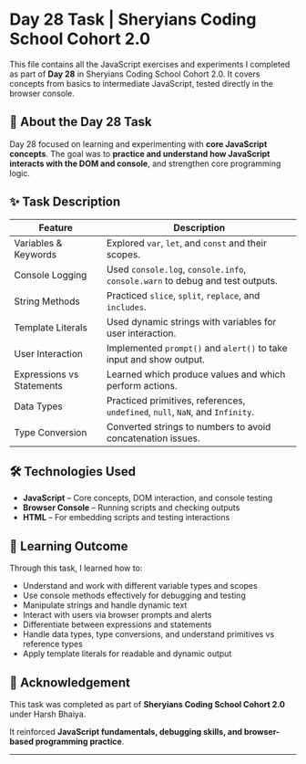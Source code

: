 # Day 28 Task | Sheryians Coding School Cohort 2.0

This file contains all the JavaScript exercises and experiments I completed as part of **Day 28** in Sheryians Coding School Cohort 2.0. It covers concepts from basics to intermediate JavaScript, tested directly in the browser console.


## 📌 About the Day 28 Task
Day 28 focused on learning and experimenting with **core JavaScript concepts**. The goal was to **practice and understand how JavaScript interacts with the DOM and console**, and strengthen core programming logic.


## ✨ Task Description

| Feature | Description |
|---------|-------------|
| Variables & Keywords | Explored `var`, `let`, and `const` and their scopes. |
| Console Logging | Used `console.log`, `console.info`, `console.warn` to debug and test outputs. |
| String Methods | Practiced `slice`, `split`, `replace`, and `includes`. |
| Template Literals | Used dynamic strings with variables for user interaction. |
| User Interaction | Implemented `prompt()` and `alert()` to take input and show output. |
| Expressions vs Statements | Learned which produce values and which perform actions. |
| Data Types | Practiced primitives, references, `undefined`, `null`, `NaN`, and `Infinity`. |
| Type Conversion | Converted strings to numbers to avoid concatenation issues. |


## 🛠️ Technologies Used

- **JavaScript** – Core concepts, DOM interaction, and console testing  
- **Browser Console** – Running scripts and checking outputs  
- **HTML** – For embedding scripts and testing interactions  


## 📖 Learning Outcome

Through this task, I learned how to:

- Understand and work with different variable types and scopes  
- Use console methods effectively for debugging and testing  
- Manipulate strings and handle dynamic text  
- Interact with users via browser prompts and alerts  
- Differentiate between expressions and statements  
- Handle data types, type conversions, and understand primitives vs reference types  
- Apply template literals for readable and dynamic output  


## 🌟 Acknowledgement

This task was completed as part of **Sheryians Coding School Cohort 2.0** under Harsh Bhaiya.  

It reinforced **JavaScript fundamentals, debugging skills, and browser-based programming practice**.

---